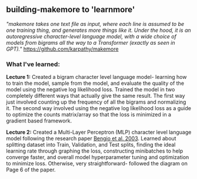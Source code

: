## building-makemore to 'learnmore'
*"makemore takes one text file as input, where each line is assumed to be one training thing, and generates more things like it. Under the hood, it is an autoregressive character-level language model, with a wide choice of models from bigrams all the way to a Transformer (exactly as seen in GPT)."* https://github.com/karpathy/makemore

### What I've learned:

**Lecture 1:** Created a bigram character level language model- learning how to train the model, sample from the model, and evaluate the quality of the model using the negative log likelihood loss. Trained the model in two completely different ways that actually give the same result. The first way just involved counting up the frequency of all the bigrams and normalizing it. The second way involved using the negative log likelihood loss as a guide to optimize the counts matrix/array so that the loss is minimized in a gradient based framework.

**Lecture 2:** Created a Multi-Layer Perceptron (MLP) character level language model following the research paper [Bengio et al. 2003](https://www.jmlr.org/papers/volume3/bengio03a/bengio03a.pdf). Learned about splitting dataset into Train, Validation, and Test splits, finding the ideal learning rate through graphing the loss, constructing minibatches to help converge faster, and overall model hyperparameter tuning and optimization to minimize loss. Otherwise, very straightforward- followed the diagram on Page 6 of the paper.  
